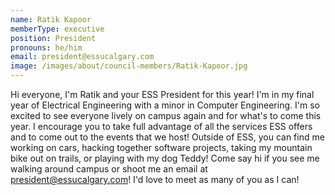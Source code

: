 ```yaml
---
name: Ratik Kapoor
memberType: executive
position: President
pronouns: he/him
email: president@essucalgary.com
image: /images/about/council-members/Ratik-Kapoor.jpg
---
```

Hi everyone, I'm Ratik and your ESS President for this year! I'm in my final year of Electrical Engineering with a minor in Computer Engineering. I'm so excited to see everyone lively on campus again and for what's to come this year. I encourage you to take full advantage of all the services ESS offers and to come out to the events that we host! Outside of ESS, you can find me working on cars, hacking together software projects, taking my mountain bike out on trails, or playing with my dog Teddy! Come say hi if you see me walking around campus or shoot me an email at president@essucalgary.com! I'd love to meet as many of you as I can!